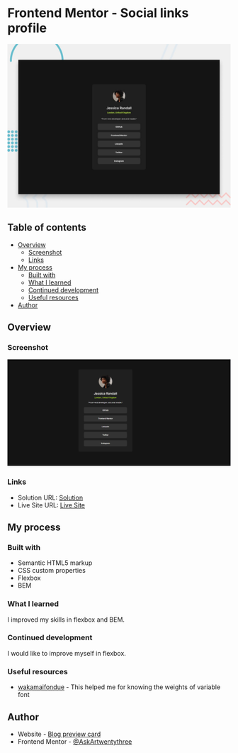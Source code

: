 # Frontend Mentor - Social links profile

![Design preview for the Social links profile coding challenge](./preview.jpg)

## Table of contents

- [Overview](#overview)
  - [Screenshot](#screenshot)
  - [Links](#links)
- [My process](#my-process)
  - [Built with](#built-with)
  - [What I learned](#what-i-learned)
  - [Continued development](#continued-development)
  - [Useful resources](#useful-resources)
- [Author](#author)

## Overview

### Screenshot

![](./screenshot.png)

### Links

- Solution URL: [Solution](https://github.com/AskArtwentythree/Social-links-profile)
- Live Site URL: [Live Site](https://blog-preview-card-one-sooty.vercel.app)

## My process

### Built with

- Semantic HTML5 markup
- CSS custom properties
- Flexbox
- BEM

### What I learned

I improved my skills in flexbox and BEM.

### Continued development

I would like to improve myself in flexbox.

### Useful resources

- [wakamaifondue](https://wakamaifondue.com/beta/) - This helped me for knowing the weights of variable font

## Author

- Website - [Blog preview card](https://blog-preview-card-one-sooty.vercel.app)
- Frontend Mentor - [@AskArtwentythree](https://www.frontendmentor.io/profile/AskArtwentythree)
